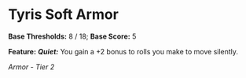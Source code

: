 # Tyris Soft Armor

**Base Thresholds:** 8 / 18; **Base Score:** 5

**Feature:** ***Quiet:*** You gain a +2 bonus to rolls you make to move silently.

*Armor - Tier 2*
